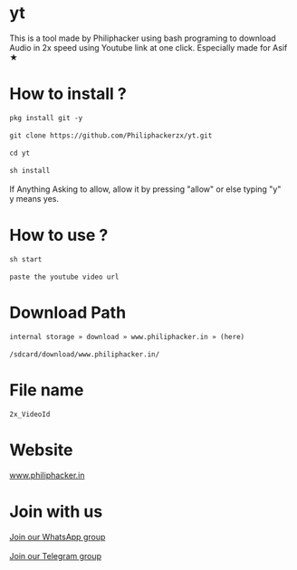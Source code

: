 # yt
This is a tool made by Philiphacker using bash programing to download Audio in 2x speed using Youtube link at one click. Especially made for Asif ★

# How to install ?
`pkg install git -y` <br/><br/>
`git clone https://github.com/Philiphackerzx/yt.git` <br/><br/>
`cd yt` <br/><br/>
`sh install`
<br/><br/>
If Anything Asking to allow, allow it by pressing "allow" or else typing "y" <br/>
y means yes.

# How to use ?
`sh start` <br/><br/>
`paste the youtube video url`

# Download Path
`internal storage » download » www.philiphacker.in » (here)` <br/><br/>
`/sdcard/download/www.philiphacker.in/`

# File name
`2x_VideoId`

# Website
<a href="https://philiphacker.in">www.philiphacker.in</a>

# Join with us
<a href="https://philiphacker.in/p/whatsapp">Join our WhatsApp group</a>
<br/><br/><a href="https://philiphacker.in/p/telegram">Join our Telegram group</a>
